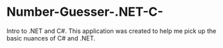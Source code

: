 # Number-Guesser-.NET-C-
Intro to .NET and C#. This application was created to help me pick up the basic nuances of C# and .NET.  

